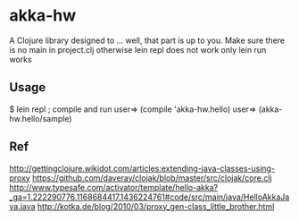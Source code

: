 # akka-hw

A Clojure library designed to ... well, that part is up to you.
Make  sure there is no main in project.clj otherwise lein repl does not work only lein run works

## Usage

$ lein repl
  ; compile and run
  user=> (compile 'akka-hw.hello)
  user=> (akka-hw.hello/sample)

## Ref
http://gettingclojure.wikidot.com/articles:extending-java-classes-using-proxy
https://github.com/daveray/clojak/blob/master/src/clojak/core.clj
http://www.typesafe.com/activator/template/hello-akka?_ga=1.222290776.1168684417.1436224761#code/src/main/java/HelloAkkaJava.java
http://kotka.de/blog/2010/03/proxy_gen-class_little_brother.html
